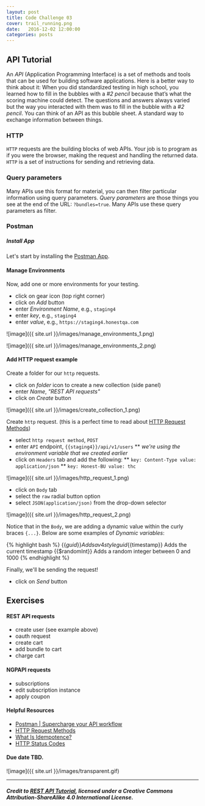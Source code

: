 ```yaml
---
layout: post
title: Code Challenge 03
cover: trail_running.png
date:   2016-12-02 12:00:00
categories: posts
---
```


## API Tutorial

An *API* (Application Programming Interface) is a set of methods and tools that can be used for building software applications.
Here is a better way to think about it: When you did standardized testing in high school, you learned how to fill in the bubbles with a _#2 pencil_ because that’s what the scoring machine could detect. The questions and answers always varied but the way you interacted with them was to fill in the bubble with a _#2 pencil_. You can think of an API as this bubble sheet. A standard way to exchange information between things.

### HTTP

`HTTP` requests are the building blocks of web APIs. Your job is to program as if you were the browser, making the request and handling the returned data. `HTTP` is a set of instructions for sending and retrieving data.

### Query parameters

Many APIs use this format for material, you can then filter particular information using query parameters. *Query parameters* are those things you see at the end of the URL: `?bundles=true`. Many APIs use these query parameters as filter.

### Postman

##### Install App
Let's start by installing the [Postman App](https://www.getpostman.com/apps).
#### Manage Environments
Now, add one or more environments for your testing.

* click on gear icon (top right corner)
* click on *Add* button
* enter *Environment Name*, e.g., `staging4`
* enter *key*, e.g., `staging4`
* enter *value*, e.g., `https://staging4.honestqa.com`

![image]({{ site.url }}/images/manage_environments_1.png)

![image]({{ site.url }}/images/manage_environments_2.png)

#### Add HTTP request example
Create a folder for our `http` requests.

* click on *folder* icon to create a new collection (side panel)
* enter *Name*, _"REST API requests"_
* click on *Create* button

![image]({{ site.url }}/images/create_collection_1.png)

Create `http` request. (this is a perfect time to read about [HTTP Request Methods](https://www.w3.org/Protocols/rfc2616/rfc2616-sec9.html))

* select `http request method`, `POST`
* enter `API` endpoint, `{{staging4}}/api/v1/users`
** _we're using the environment variable that we created earlier_
* click on `Headers` tab and add the following:
** `key: Content-Type value: application/json`
** `key: Honest-BU value: thc`

![image]({{ site.url }}/images/http_request_1.png)

* click on `Body` tab
* select the `raw` radial button option
* select `JSON(application/json)` from the drop-down selector

![image]({{ site.url }}/images/http_request_2.png)

Notice that in the `Body`, we are adding a dynamic value within the curly braces `{...}`. Below are some examples of *Dynamic variables*:

{% highlight bash %}
\{\{$guid\}\} Adds a v4 style guid
\{\{$timestamp\}\} Adds the current timestamp
\{\{$randomInt\}\} Adds a random integer between 0 and 1000
{% endhighlight %}

Finally, we'll be sending the request!

* click on *Send* button

## Exercises
#### REST API requests

* create user (see example above)
* oauth request
* create cart
* add bundle to cart
* charge cart

#### NGPAPI requests

* subscriptions
* edit subscription instance
* apply coupon

#### Helpful Resources

* [Postman | Supercharge your API workflow](https://www.getpostman.com/)
* [HTTP Request Methods](https://www.w3.org/Protocols/rfc2616/rfc2616-sec9.html)
* [What Is Idempotence?](http://www.restapitutorial.com/lessons/idempotency.html)
* [HTTP Status Codes](http://www.restapitutorial.com/httpstatuscodes.html)

#### Due date TBD.

![image]({{ site.url }}/images/transparent.gif)

* * *

##### _Credit to [REST API Tutorial](RestApiTutorial.com), licensed under a Creative Commons Attribution-ShareAlike 4.0 International License._
